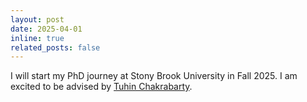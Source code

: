 ```yaml
---
layout: post
date: 2025-04-01
inline: true
related_posts: false
---
```


I will start my PhD journey at Stony Brook University in Fall 2025. I am excited to be advised by [Tuhin Chakrabarty](https://tuhinjubcse.github.io/).
